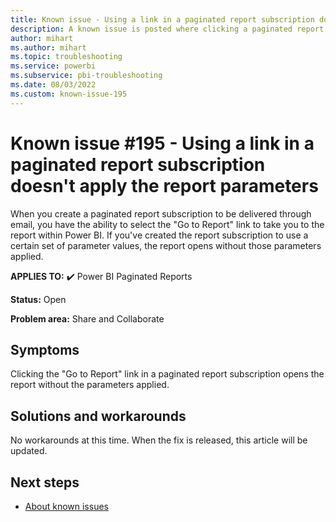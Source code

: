 ```yaml
---
title: Known issue - Using a link in a paginated report subscription doesn't apply the report parameters
description: A known issue is posted where clicking a paginated report subscription link doesn't apply the specified report parameters.
author: mihart
ms.author: mihart
ms.topic: troubleshooting  
ms.service: powerbi
ms.subservice: pbi-troubleshooting
ms.date: 08/03/2022
ms.custom: known-issue-195
---
```

# Known issue #195 - Using a link in a paginated report subscription doesn't apply the report parameters

When you create a paginated report subscription to be delivered through email, you have the ability to select the "Go to Report" link to take you to the report within Power BI.  If you've created the report subscription to use a certain set of parameter values, the report opens without those parameters applied.

**APPLIES TO:** ✔️ Power BI Paginated Reports

**Status:** Open

**Problem area:** Share and Collaborate


## Symptoms

Clicking the "Go to Report" link in a paginated report subscription opens the report without the parameters applied.

## Solutions and workarounds

No workarounds at this time.  When the fix is released, this article will be updated.

## Next steps

- [About known issues](power-bi-known-issues.md)
